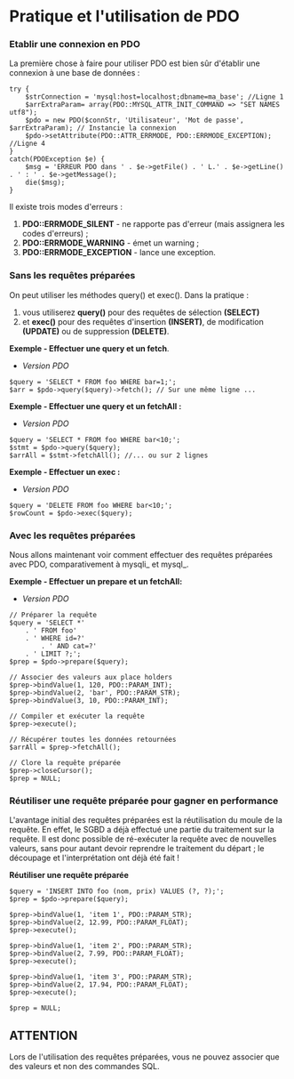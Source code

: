 # Pratique et l'utilisation de PDO

### Etablir une connexion en PDO

La première chose à faire pour utiliser PDO est bien sûr d'établir une connexion à une base de données :
```
try {
    $strConnection = 'mysql:host=localhost;dbname=ma_base'; //Ligne 1
    $arrExtraParam= array(PDO::MYSQL_ATTR_INIT_COMMAND => "SET NAMES utf8"); 
    $pdo = new PDO($connStr, 'Utilisateur', 'Mot de passe', $arrExtraParam); // Instancie la connexion
    $pdo->setAttribute(PDO::ATTR_ERRMODE, PDO::ERRMODE_EXCEPTION); //Ligne 4
}
catch(PDOException $e) {
    $msg = 'ERREUR PDO dans ' . $e->getFile() . ' L.' . $e->getLine() . ' : ' . $e->getMessage();
    die($msg);
}
```
Il existe trois modes d'erreurs :

1. **PDO::ERRMODE_SILENT** - ne rapporte pas d'erreur (mais assignera les codes d'erreurs) ;
2. **PDO::ERRMODE_WARNING** - émet un warning ;
3. **PDO::ERRMODE_EXCEPTION** - lance une exception.

### Sans les requêtes préparées
On peut utiliser les méthodes query() et exec().
Dans la pratique :
1. vous utiliserez **query()** pour des requêtes de sélection **(SELECT)**
2. et **exec()** pour des requêtes d'insertion **(INSERT)**, de modification **(UPDATE)** ou de suppression **(DELETE)**.

**Exemple - Effectuer une query et un fetch**.
- *Version PDO*
```
$query = 'SELECT * FROM foo WHERE bar=1;';
$arr = $pdo->query($query)->fetch(); // Sur une même ligne ...
```

**Exemple - Effectuer une query et un fetchAll :**
- *Version PDO*
```
$query = 'SELECT * FROM foo WHERE bar<10;';
$stmt = $pdo->query($query);
$arrAll = $stmt->fetchAll(); //... ou sur 2 lignes
```
**Exemple - Effectuer un exec :**
- *Version PDO*
```
$query = 'DELETE FROM foo WHERE bar<10;';
$rowCount = $pdo->exec($query);
```
### Avec les requêtes préparées
Nous allons maintenant voir comment effectuer des requêtes préparées avec PDO, comparativement à mysqli_ et mysql_.

**Exemple - Effectuer un prepare et un fetchAll:**
- *Version PDO*
```
// Préparer la requête
$query = 'SELECT *'
	. ' FROM foo'
	. ' WHERE id=?'
		. ' AND cat=?'
	. ' LIMIT ?;';
$prep = $pdo->prepare($query);
 
// Associer des valeurs aux place holders
$prep->bindValue(1, 120, PDO::PARAM_INT);
$prep->bindValue(2, 'bar', PDO::PARAM_STR);
$prep->bindValue(3, 10, PDO::PARAM_INT);
 
// Compiler et exécuter la requête
$prep->execute();
 
// Récupérer toutes les données retournées
$arrAll = $prep->fetchAll();
 
// Clore la requête préparée
$prep->closeCursor();
$prep = NULL;
```
### Réutiliser une requête préparée pour gagner en performance
L'avantage initial des requêtes préparées est la réutilisation du moule de la requête. 
En effet, le SGBD a déjà effectué une partie du traitement sur la requête. 
Il est donc possible de ré-exécuter la requête avec de nouvelles valeurs, sans pour autant devoir reprendre le traitement du départ ; le découpage et l'interprétation ont déjà été fait !

**Réutiliser une requête préparée**
```
$query = 'INSERT INTO foo (nom, prix) VALUES (?, ?);';
$prep = $pdo->prepare($query);
 
$prep->bindValue(1, 'item 1', PDO::PARAM_STR);
$prep->bindValue(2, 12.99, PDO::PARAM_FLOAT);
$prep->execute();
 
$prep->bindValue(1, 'item 2', PDO::PARAM_STR);
$prep->bindValue(2, 7.99, PDO::PARAM_FLOAT);
$prep->execute();
 
$prep->bindValue(1, 'item 3', PDO::PARAM_STR);
$prep->bindValue(2, 17.94, PDO::PARAM_FLOAT);
$prep->execute();
 
$prep = NULL;
```

## ATTENTION
Lors de l'utilisation des requêtes préparées, vous ne pouvez associer que des valeurs et non des commandes SQL.
